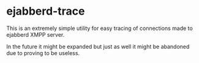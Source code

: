 # ejabberd-trace

This is an extremely simple utility for easy tracing of connections made
to ejabberd XMPP server.

In the future it might be expanded but just as well it might be abandoned
due to proving to be useless.

